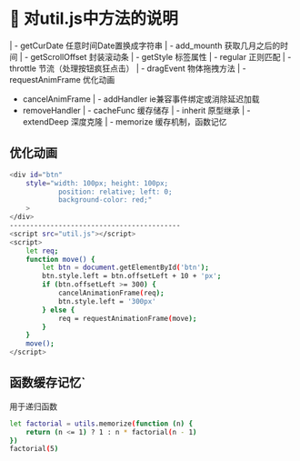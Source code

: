 # :book: 对util.js中方法的说明
| - getCurDate 任意时间Date置换成字符串
| - add_mounth 获取几月之后的时间
| - getScrollOffset 封装滚动条
| - getStyle 标签属性
| - regular 正则匹配
| - throttle 节流（处理按钮疯狂点击）
| - dragEvent 物体拖拽方法
| - requestAnimFrame 优化动画
  - cancelAnimFrame
| - addHandler ie兼容事件绑定或消除延迟加载
  - removeHandler
| - cacheFunc 缓存储存
| - inherit 原型继承
| - extendDeep 深度克隆
| - memorize 缓存机制，函数记忆

## 优化动画
```bash
<div id="btn" 
    style="width: 100px; height: 100px; 
            position: relative; left: 0; 
            background-color: red;"
    >
</div>
------------------------------------------
<script src="util.js"></script>
<script>
    let req;
    function move() {
        let btn = document.getElementById('btn');
        btn.style.left = btn.offsetLeft + 10 + 'px';
        if (btn.offsetLeft >= 300) {
            cancelAnimationFrame(req);
            btn.style.left = '300px'
        } else {
            req = requestAnimationFrame(move);
        }
    }
    move();
</script>
```

## 函数缓存记忆`
用于递归函数
```bash
let factorial = utils.memorize(function (n) {
    return (n <= 1) ? 1 : n * factorial(n - 1)
})
factorial(5)
```